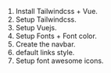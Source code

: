 1. Install Tailwindcss + Vue.
2. Setup Tailwindcss.
3. Setup Vuejs.
4. Setup Fonts + Font color.
5. Create the navbar.
6. default links style.
3. Setup font awesome icons.

